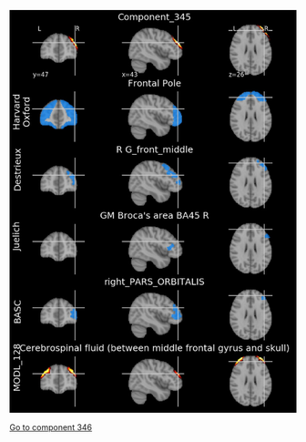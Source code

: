 


![345](preliminary/345.jpg "Component 345")

[Go to component 346](https://parietal-inria.github.io/MODL_atlas/512/346 "Component 346")